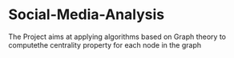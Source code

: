 # Social-Media-Analysis
The Project aims at applying algorithms based on Graph theory to computethe centrality property for each node in the graph
